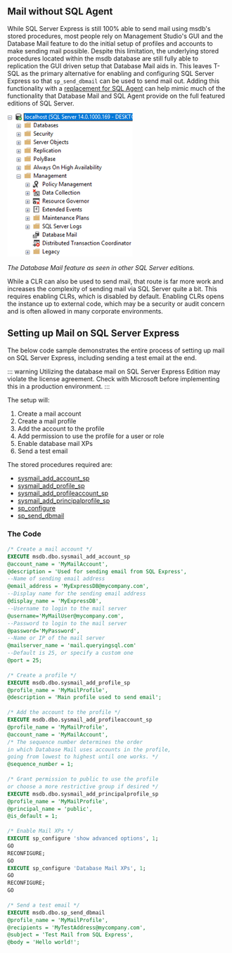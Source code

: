 
## Mail without SQL Agent

While SQL Server Express is still 100% able to send mail using msdb's stored procedures,
most people rely on Management Studio's GUI and the Database Mail feature to do the initial setup of profiles and accounts
to make sending mail possible. Despite this limitation, the underlying stored procedures located within the msdb database are still fully able to replication the GUI driven setup that Database Mail aids in. This leaves T-SQL as the primary alternative for enabling and configuring SQL Server Express so that `sp_send_dbmail` can be used to send mail out. Adding this functionality with a [replacement for SQL Agent](/sql-server-express-replace-sql-agent.html) can help mimic much of the functionality that Database Mail and SQL Agent provide on the full featured editions of SQL Server.

![SQL Server Mail in non-Express Editions](/database_mail.png)

*The Database Mail feature as seen in other SQL Server editions.*

While a CLR can also be used to send mail, that route is far more work and increases the complexity of
sending mail via SQL Server quite a bit. This requires enabling CLRs, which is disabled by default. Enabling CLRs opens the instance up to external code, which may be a security or audit concern and is often allowed in many corporate environments.

## Setting up Mail on SQL Server Express

The below code sample demonstrates the entire process of setting up mail on SQL Server Express,
including sending a test email at the end.

::: warning
Utilizing the database mail on SQL Server Express Edition may violate the license agreement. Check with Microsoft before implementing this in a production environment.
:::

The setup will:

1. Create a mail account
2. Create a mail profile
3. Add the account to the profile
4. Add permission to use the profile for a user or role
5. Enable database mail XPs
6. Send a test email

The stored procedures required are:

* [sysmail_add_account_sp](https://docs.microsoft.com/en-us/sql/relational-databases/system-stored-procedures/sysmail-add-account-sp-transact-sql?view=sql-server-2017)
* [sysmail_add_profile_sp](https://docs.microsoft.com/en-us/sql/relational-databases/system-stored-procedures/sysmail-add-profile-sp-transact-sql?view=sql-server-2017)
* [sysmail_add_profileaccount_sp](https://docs.microsoft.com/en-us/sql/relational-databases/system-stored-procedures/sysmail-add-profileaccount-sp-transact-sql?view=sql-server-2017)
* [sysmail_add_principalprofile_sp](https://docs.microsoft.com/en-us/sql/relational-databases/system-stored-procedures/sysmail-add-principalprofile-sp-transact-sql?view=sql-server-2017)
* [sp_configure](https://docs.microsoft.com/en-us/sql/relational-databases/system-stored-procedures/sp-configure-transact-sql?view=sql-server-2017)
* [sp_send_dbmail](https://docs.microsoft.com/en-us/sql/relational-databases/system-stored-procedures/sp-send-dbmail-transact-sql?view=sql-server-2017)

### The Code

```sql
/* Create a mail account */
EXECUTE msdb.dbo.sysmail_add_account_sp
@account_name = 'MyMailAccount',
@description = 'Used for sending email from SQL Express',
--Name of sending email address
@email_address = 'MyExpressDB@mycompany.com',
--Display name for the sending email address
@display_name = 'MyExpressDB',
--Username to login to the mail server
@username='MyMailUser@mycompany.com',
--Password to login to the mail server
@password='MyPassword',
--Name or IP of the mail server
@mailserver_name = 'mail.queryingsql.com'
--Default is 25, or specify a custom one
@port = 25;

/* Create a profile */
EXECUTE msdb.dbo.sysmail_add_profile_sp
@profile_name = 'MyMailProfile',
@description = 'Main profile used to send email';

/* Add the account to the profile */
EXECUTE msdb.dbo.sysmail_add_profileaccount_sp
@profile_name = 'MyMailProfile',
@account_name = 'MyMailAccount',
/* The sequence number determines the order
in which Database Mail uses accounts in the profile,
going from lowest to highest until one works. */
@sequence_number = 1;

/* Grant permission to public to use the profile
or choose a more restrictive group if desired */
EXECUTE msdb.dbo.sysmail_add_principalprofile_sp
@profile_name = 'MyMailProfile',
@principal_name = 'public',
@is_default = 1;

/* Enable Mail XPs */
EXECUTE sp_configure 'show advanced options', 1;
GO
RECONFIGURE;
GO
EXECUTE sp_configure 'Database Mail XPs', 1;
GO
RECONFIGURE;
GO

/* Send a test email */
EXECUTE msdb.dbo.sp_send_dbmail
@profile_name = 'MyMailProfile',
@recipients = 'MyTestAddress@mycompany.com',
@subject = 'Test Mail from SQL Express',
@body = 'Hello world!';
```

<br/>
<br/>

<ClientOnly>
<disqus-component/>
<userway-component/>
</clientOnly>
